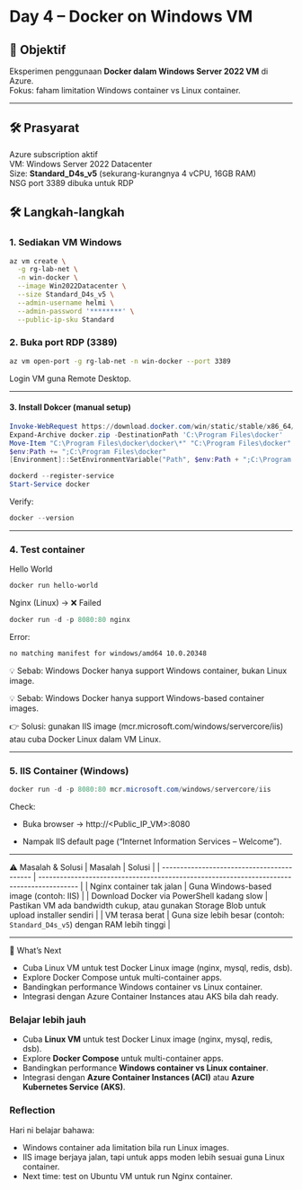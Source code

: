 # Day 4 – Docker on Windows VM

## 🎯 Objektif
Eksperimen penggunaan **Docker dalam Windows Server 2022 VM** di Azure.  
Fokus: faham limitation Windows container vs Linux container.

---

## 🛠️ Prasyarat
Azure subscription aktif  
VM: Windows Server 2022 Datacenter  
Size: **Standard_D4s_v5** (sekurang-kurangnya 4 vCPU, 16GB RAM)  
NSG port 3389 dibuka untuk RDP

## 🛠️ Langkah-langkah

### 1. Sediakan VM Windows
```bash
az vm create \
  -g rg-lab-net \
  -n win-docker \
  --image Win2022Datacenter \
  --size Standard_D4s_v5 \
  --admin-username helmi \
  --admin-password '********' \
  --public-ip-sku Standard
```
### 2. Buka port RDP (3389)
```bash
az vm open-port -g rg-lab-net -n win-docker --port 3389
```
Login VM guna Remote Desktop.

---

#### 3. Install Dokcer (manual setup)
```powershell
Invoke-WebRequest https://download.docker.com/win/static/stable/x86_64/docker-20.10.24.zip -OutFile docker.zip
Expand-Archive docker.zip -DestinationPath 'C:\Program Files\docker'
Move-Item "C:\Program Files\docker\docker\*" "C:\Program Files\docker" -Force
$env:Path += ";C:\Program Files\docker"
[Environment]::SetEnvironmentVariable("Path", $env:Path + ";C:\Program Files\docker", [EnvironmentVariableTarget]::Machine)

dockerd --register-service
Start-Service docker
```
Verify:
```powershell
docker --version
```

---

### 4. Test container
Hello World
```powershell
docker run hello-world
```
Nginx (Linux) → ❌ Failed
```powershell
docker run -d -p 8080:80 nginx
```
Error:
```bash
no matching manifest for windows/amd64 10.0.20348
```
💡 Sebab: Windows Docker hanya support Windows container, bukan Linux image.

💡 Sebab: Windows Docker hanya support Windows-based container images.

👉 Solusi: gunakan IIS image (mcr.microsoft.com/windows/servercore/iis) atau cuba Docker Linux dalam VM Linux.

---

### 5. IIS Container (Windows)
```powershell
docker run -d -p 8080:80 mcr.microsoft.com/windows/servercore/iis
```
Check:

- Buka browser → http://<Public_IP_VM>:8080

- Nampak IIS default page (“Internet Information Services – Welcome”).

---

⚠️ Masalah & Solusi
| Masalah                                    | Solusi                                                                                    |
| ------------------------------------------ | ----------------------------------------------------------------------------------------- |
| Nginx container tak jalan                  | Guna Windows-based image (contoh: IIS)                                                    |
| Download Docker via PowerShell kadang slow | Pastikan VM ada bandwidth cukup, atau gunakan Storage Blob untuk upload installer sendiri |
| VM terasa berat                            | Guna size lebih besar (contoh: `Standard_D4s_v5`) dengan RAM lebih tinggi                 |

---

🚀 What’s Next

- Cuba Linux VM untuk test Docker Linux image (nginx, mysql, redis, dsb).
- Explore Docker Compose untuk multi-container apps.
- Bandingkan performance Windows container vs Linux container.
- Integrasi dengan Azure Container Instances atau AKS bila dah ready.

### Belajar lebih jauh
- Cuba **Linux VM** untuk test Docker Linux image (nginx, mysql, redis, dsb).  
- Explore **Docker Compose** untuk multi-container apps.  
- Bandingkan performance **Windows container vs Linux container**.  
- Integrasi dengan **Azure Container Instances (ACI)** atau **Azure Kubernetes Service (AKS)**.

### Reflection
Hari ni belajar bahawa:
- Windows container ada limitation bila run Linux images.
- IIS image berjaya jalan, tapi untuk apps moden lebih sesuai guna Linux container.  
- Next time: test on Ubuntu VM untuk run Nginx container.
